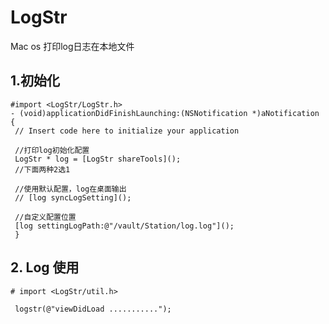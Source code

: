 # LogStr
Mac os 打印log日志在本地文件


## 1.初始化
```
#import <LogStr/LogStr.h>
- (void)applicationDidFinishLaunching:(NSNotification *)aNotification {
 // Insert code here to initialize your application
 
 //打印log初始化配置
 LogStr * log = [LogStr shareTools]();
 //下面两种2选1
 
 //使用默认配置，log在桌面输出
 // [log syncLogSetting]();
 
 //自定义配置位置
 [log settingLogPath:@"/vault/Station/log.log"]();
 }
 ```

## 2. Log 使用

```
# import <LogStr/util.h>
 
 logstr(@"viewDidLoad ...........");
```


